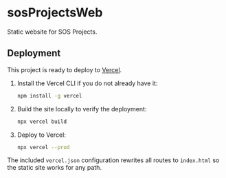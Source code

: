 # sosProjectsWeb

Static website for SOS Projects.

## Deployment

This project is ready to deploy to [Vercel](https://vercel.com/).

1. Install the Vercel CLI if you do not already have it:

   ```bash
   npm install -g vercel
   ```

2. Build the site locally to verify the deployment:

   ```bash
   npx vercel build
   ```

3. Deploy to Vercel:

   ```bash
   npx vercel --prod
   ```

The included `vercel.json` configuration rewrites all routes to `index.html` so the static site works for any path.
